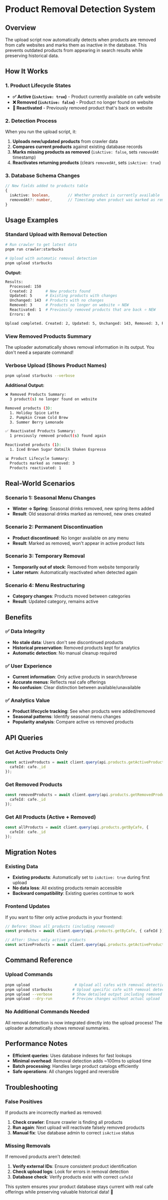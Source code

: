 # Product Removal Detection System

## Overview

The upload script now automatically detects when products are removed from cafe websites and marks them as inactive in the database. This prevents outdated products from appearing in search results while preserving historical data.

## How It Works

### 1. **Product Lifecycle States**
- **✅ Active (`isActive: true`)** - Product currently available on cafe website
- **❌ Removed (`isActive: false`)** - Product no longer found on website
- **🔄 Reactivated** - Previously removed product that's back on website

### 2. **Detection Process**
When you run the upload script, it:

1. **Uploads new/updated products** from crawler data
2. **Compares current products** against existing database records
3. **Marks missing products as removed** (`isActive: false`, sets `removedAt` timestamp)
4. **Reactivates returning products** (clears `removedAt`, sets `isActive: true`)

### 3. **Database Schema Changes**
```typescript
// New fields added to products table
{
  isActive: boolean,        // Whether product is currently available
  removedAt?: number,       // Timestamp when product was marked as removed
}
```

## Usage Examples

### **Standard Upload with Removal Detection**
```bash
# Run crawler to get latest data
pnpm run crawler:starbucks

# Upload with automatic removal detection
pnpm upload starbucks
```

**Output:**
```bash
Results:
  Processed: 150
  Created: 2      # New products found
  Updated: 5      # Existing products with changes
  Unchanged: 143  # Products with no changes
  Removed: 3      # Products no longer on website ⭐ NEW
  Reactivated: 1  # Previously removed products that are back ⭐ NEW
  Errors: 0

Upload completed. Created: 2, Updated: 5, Unchanged: 143, Removed: 3, Reactivated: 1
```

### **View Removed Products Summary**
The uploader automatically shows removal information in its output. You don't need a separate command!

### **Verbose Upload (Shows Product Names)**
```bash
pnpm upload starbucks --verbose
```

**Additional Output:**
```bash
❌ Removed Products Summary:
  3 product(s) no longer found on website

Removed products (3):
  1. Holiday Spice Latte
  2. Pumpkin Cream Cold Brew
  3. Summer Berry Lemonade

✅ Reactivated Products Summary:
  1 previously removed product(s) found again

Reactivated products (1):
  1. Iced Brown Sugar Oatmilk Shaken Espresso

📊 Product Lifecycle Summary:
  Products marked as removed: 3
  Products reactivated: 1
```

## Real-World Scenarios

### **Scenario 1: Seasonal Menu Changes**
- **Winter → Spring**: Seasonal drinks removed, new spring items added
- **Result**: Old seasonal drinks marked as removed, new ones created

### **Scenario 2: Permanent Discontinuation**
- **Product discontinued**: No longer available on any menu
- **Result**: Marked as removed, won't appear in active product lists

### **Scenario 3: Temporary Removal**
- **Temporarily out of stock**: Removed from website temporarily
- **Later return**: Automatically reactivated when detected again

### **Scenario 4: Menu Restructuring**
- **Category changes**: Products moved between categories
- **Result**: Updated category, remains active

## Benefits

### **✅ Data Integrity**
- **No stale data**: Users don't see discontinued products
- **Historical preservation**: Removed products kept for analytics
- **Automatic detection**: No manual cleanup required

### **✅ User Experience**
- **Current information**: Only active products in search/browse
- **Accurate menus**: Reflects real cafe offerings
- **No confusion**: Clear distinction between available/unavailable

### **✅ Analytics Value**
- **Product lifecycle tracking**: See when products were added/removed
- **Seasonal patterns**: Identify seasonal menu changes
- **Popularity analysis**: Compare active vs removed products

## API Queries

### **Get Active Products Only**
```typescript
const activeProducts = await client.query(api.products.getActiveProducts, {
  cafeId: cafe._id
});
```

### **Get Removed Products**
```typescript
const removedProducts = await client.query(api.products.getRemovedProducts, {
  cafeId: cafe._id
});
```

### **Get All Products (Active + Removed)**
```typescript
const allProducts = await client.query(api.products.getByCafe, {
  cafeId: cafe._id
});
```

## Migration Notes

### **Existing Data**
- **Existing products**: Automatically set to `isActive: true` during first upload
- **No data loss**: All existing products remain accessible
- **Backward compatibility**: Existing queries continue to work

### **Frontend Updates**
If you want to filter only active products in your frontend:
```typescript
// Before: Shows all products (including removed)
const products = await client.query(api.products.getByCafe, { cafeId });

// After: Shows only active products
const activeProducts = await client.query(api.products.getActiveProducts, { cafeId });
```

## Command Reference

### **Upload Commands**
```bash
pnpm upload                    # Upload all cafes with removal detection
pnpm upload starbucks         # Upload specific cafe with removal detection
pnpm upload --verbose         # Show detailed output including removed products
pnpm upload --dry-run         # Preview changes without actual upload
```

### **No Additional Commands Needed**
All removal detection is now integrated directly into the upload process! The uploader automatically shows removal summaries.

## Performance Notes

- **Efficient queries**: Uses database indexes for fast lookups
- **Minimal overhead**: Removal detection adds ~100ms to upload time
- **Batch processing**: Handles large product catalogs efficiently
- **Safe operations**: All changes logged and reversible

## Troubleshooting

### **False Positives**
If products are incorrectly marked as removed:
1. **Check crawler**: Ensure crawler is finding all products
2. **Run again**: Next upload will reactivate falsely removed products
3. **Manual fix**: Use database admin to correct `isActive` status

### **Missing Removals**
If removed products aren't detected:
1. **Verify external IDs**: Ensure consistent product identification
2. **Check upload logs**: Look for errors in removal detection
3. **Database check**: Verify products exist with correct `cafeId`

This system ensures your product database stays current with real cafe offerings while preserving valuable historical data! 🎯